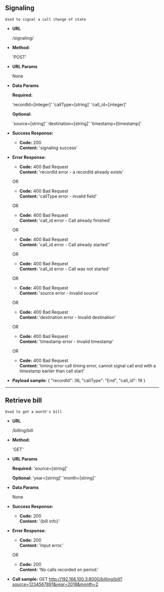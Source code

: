 **Signaling**
----
    Used to signal a call change of state

* **URL**

  /signaling/

* **Method:**

  'POST'

* **URL Params**

  None

* **Data Params**

  **Required:**

  'recordId=[integer]'
  'callType=[string]'
  'call_id=[integer]'

  **Optional:**

  'source=[string]'
  'destination=[string]'
  'timestamp=[timestamp]'

* **Success Response:**

  * **Code:** 200 <br/>
    **Content:** 'signaling success'

* **Error Response:**

  * **Code:** 400 Bad Request <br/>
    **Content:** 'recordId error - a recordId already exists'

  OR

  * **Code:** 400 Bad Request <br/>
    **Content:** 'callType error - invalid field'

  OR

  * **Code:** 400 Bad Request <br/>
    **Content:** 'call_id error - Call already finished'

  OR

  * **Code:** 400 Bad Request <br/>
    **Content:** 'call_id error - Call already started''

  OR

  * **Code:** 400 Bad Request <br/>
    **Content:** 'call_id error - Call was not started'

  OR

  * **Code:** 400 Bad Request <br/>
    **Content:** 'source error - Invalid source'

  OR

  * **Code:** 400 Bad Request <br/>
    **Content:** 'destination error - Invalid destination'

  OR

  * **Code:** 400 Bad Request <br/>
    **Content:** 'timestamp error - Invalid timestamp'

  OR

  * **Code:** 400 Bad Request <br/>
    **Content:** 'timing error call timing error, cannot signal
    call end with a timestamp earlier than call start'

* **Payload sample:**
{
    "recordId": 36,
    "callType": "End",
    "call_id": 19
}

-----------

**Retrieve bill**
----
    Used to get a month's bill

* **URL**

  /billing/bill

* **Method:**

  'GET'

* **URL Params**

  **Required:**
  'source=[string]'

  **Optional:**
  'year=[string]'
  'month=[string]'

* **Data Params**

  None

* **Success Response:**

  * **Code:** 200 <br/>
    **Content:** '{bill info}'

* **Error Response:**

  * **Code:** 200 <br/>
    **Content:** 'Input error.'

  OR

  * **Code:** 200 <br/>
    **Content:** 'No calls recorded on period.'

* **Call sample:**
GET http://192.168.100.3:8000/billing/bill?source=1234567891&year=2018&month=2